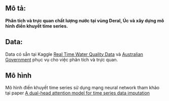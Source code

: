 ## Mô tả: 
**Phân tích và trực quan chất lượng nước tại vùng Deral, Úc và xây dựng mô hình điền khuyết time series.**

## Data:
Data có sẵn tại Kaggle [Real Time Water Quality Data](https://www.kaggle.com/datasets/ivivan/real-time-water-quality-data) và [Australian Government](https://data.gov.au/data/) phục vụ cho việc phân tích và trực quan.
## Mô hình
Mô hình điền khuyết time series sử dụng mạng neural network tham khảo tại paper [A dual-head attention model for time series data imputation](https://www.sciencedirect.com/science/article/pii/S016816992100394X)
